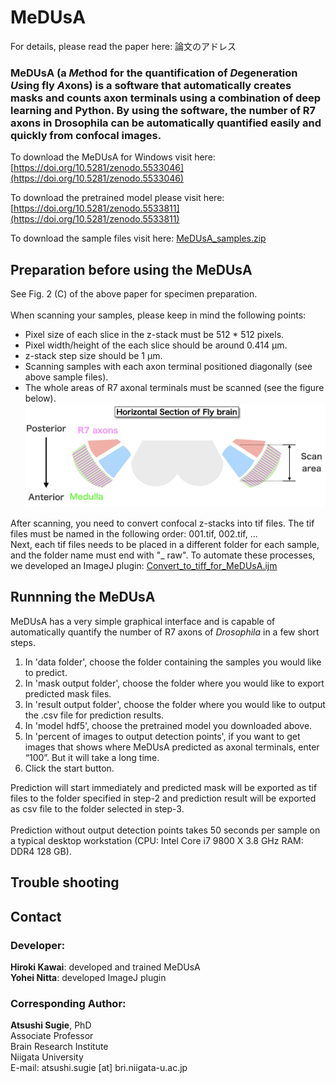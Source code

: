 # MeDUsA
For details, please read the paper here: 論文のアドレス

### MeDUsA (a *Me*thod for the quantification of *D*egeneration *Us*ing fly *A*xons) is a software that automatically creates masks and counts axon terminals using a combination of deep learning and Python. By using the software, the number of R7 axons in Drosophila can be automatically quantified easily and quickly from confocal images.

To download the MeDUsA for Windows visit here: [https://doi.org/10.5281/zenodo.5533046](https://doi.org/10.5281/zenodo.5533046)

To download the pretrained model please visit here:  [https://doi.org/10.5281/zenodo.5533811](https://doi.org/10.5281/zenodo.5533811)

To download the sample files visit here: [MeDUsA_samples.zip](https://github.com/SugieLab/MeDUsA/blob/5b34dcd87ba854033e07035d54a5de1a8decd8e4/Sample/MeDUsA_samples.zip)


## Preparation before using the MeDUsA
See Fig. 2 (C) of the above paper for specimen preparation.<br><br>
When scanning your samples, please keep in mind the following points:
- Pixel size of each slice in the z-stack must be 512 * 512 pixels.
- Pixel width/height of the each slice should be around 0.414 µm.
- z-stack step size should be 1 µm.
- Scanning samples with each axon terminal positioned diagonally (see above sample files).
- The whole areas of R7 axonal terminals must be scanned (see the figure below).
![](https://github.com/SugieLab/MeDUsA/blob/f4279fd5d82dbc1b0ff63382b306920be79f2f62/images/Scanning%20Area.png)

After scanning, you need to convert confocal z-stacks into tif files. The tif files must be named in the following order: 001.tif, 002.tif, ...<br> Next, each tif files needs to be placed in a different folder for each sample, and the folder name must end with "_ raw". To automate these processes, we developed an ImageJ plugin: [Convert_to_tiff_for_MeDUsA.ijm](https://github.com/SugieLab/MeDUsA/blob/c19dff9ffa6e4dbb14e72d1f4f756e5bad8ed9ce/plugins/Convert_to_tiff_for_MeDUsA.ijm)


## Runnning the MeDUsA
MeDUsA has a very simple graphical interface and is capable of automatically quantify the number of R7 axons of *Drosophila* in a few short steps.
1. In 'data folder', choose the folder containing the samples you would like to predict.
2. In 'mask output folder', choose the folder where you would like to export predicted mask files.
3. In 'result output folder', choose the folder where you would like to output the .csv file for prediction results.
4. In 'model hdf5', choose the pretrained model you downloaded above.
5. In 'percent of images to output detection points', if you want to get images that shows where MeDUsA predicted as axonal terminals, enter “100”. But it will take a long time. 
6. Click the start button.

Prediction will start immediately and predicted mask will be exported as tif files to the folder specified in step-2 and prediction result will be exported as csv file to the folder selected in step-3.<br><br>
Prediction without output detection points takes 50 seconds per sample on a typical desktop workstation (CPU: Intel Core i7 9800 X 3.8 GHz RAM: DDR4 128 GB).

## Trouble shooting

## Contact
### Developer:
__Hiroki Kawai__: developed and trained MeDUsA<br>
__Yohei Nitta__: developed ImageJ plugin

### Corresponding Author:
__Atsushi Sugie__, PhD<br>
Associate Professor<br>
Brain Research Institute<br>
Niigata University<br>
E-mail: atsushi.sugie [at] bri.niigata-u.ac.jp

